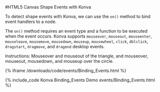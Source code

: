 
#HTML5 Canvas Shape Events with Konva

To detect shape events with Konva, we can use the `on()` method to bind event handlers to a node.

The `on()` method requires an event type and a function to be executed when the event occurs.
Konva supports `mouseover`, `mouseout`, `mouseenter`, `mouseleave`, `mousemove`, `mousedown`, `mouseup`, `mousewheel`, `click`, `dblclick`, `dragstart`, `dragmove`, and `dragend` desktop events.

Instructions: Mouseover and mouseout of the triangle, and mouseover, mouseout, mousedown, and mouseup over the circle.

{% iframe /downloads/code/events/Binding_Events.html %}

{% include_code Konva Binding_Events Demo events/Binding_Events.html %}
